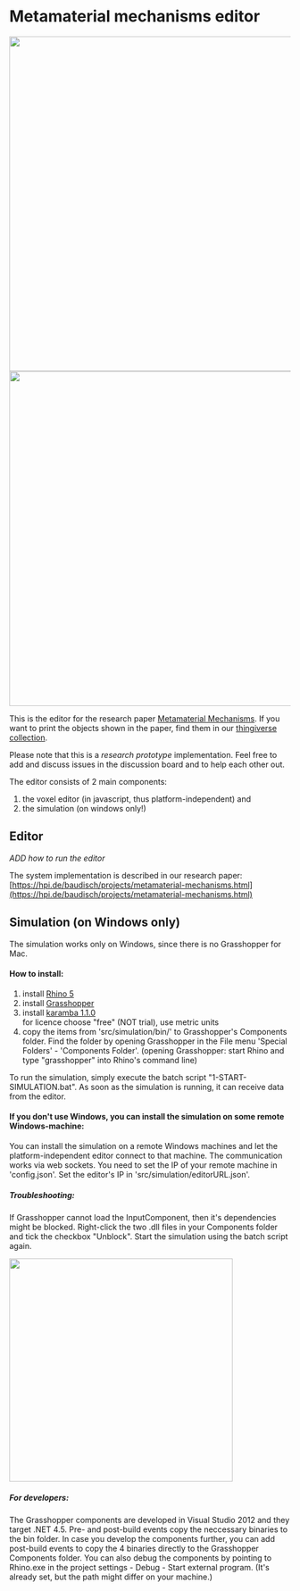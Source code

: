 # Metamaterial mechanisms editor

<img src="https://hpi.de/fileadmin/_processed_/csm_WEB_door_frontal-01_e7de4434b2.png" width="600" />
<img src="https://hpi.de/fileadmin/_processed_/csm_WEB_editor-01_1d3222effd.png" width="600" />

This is the editor for the research paper [Metamaterial Mechanisms](https://hpi.de/baudisch/projects/metamaterial-mechanisms.html). If you want to print the objects shown in the paper, find them in our [thingiverse collection](http://www.thingiverse.com/HassoPlattnerInstitute_HCI/collections/metamaterial-mechanisms).

Please note that this is a *research prototype* implementation. Feel free to add and discuss issues in the discussion board and to help each other out. 

The editor consists of 2 main components: 

1. the voxel editor (in javascript, thus platform-independent) and 
2. the simulation (on windows only!)


## Editor
_ADD how to run the editor_

The system implementation is described in our research paper: [https://hpi.de/baudisch/projects/metamaterial-mechanisms.html](https://hpi.de/baudisch/projects/metamaterial-mechanisms.html)





## Simulation (on Windows only)
The simulation works only on Windows, since there is no Grasshopper for Mac. 


#### How to install:

1. install [Rhino 5](http://www.rhino3d.com/download)
2. install [Grasshopper](http://www.grasshopper3d.com/page/download-1)
3. install [karamba 1.1.0](http://www.food4rhino.com/app/karamba?etx=)  
    for licence choose "free" (NOT trial), use metric units
4. copy the items from 'src/simulation/bin/' to Grasshopper's Components folder. Find the folder by opening Grasshopper in the File menu 'Special Folders' - 'Components Folder'. (opening Grasshopper: start Rhino and type "grasshopper" into Rhino's command line)

To run the simulation, simply execute the batch script "1-START-SIMULATION.bat". As soon as the simulation is running, it can receive data from the editor.


#### If you don't use Windows, you can install the simulation on some remote Windows-machine: 
You can install the simulation on a remote Windows machines and let the platform-independent editor connect to that machine. The communication works via web sockets. You need to set the IP of your remote machine in 'config.json'. Set the editor's IP in 'src/simulation/editorURL.json'.


##### Troubleshooting: 
If Grasshopper cannot load the InputComponent, then it's dependencies might be blocked. Right-click the two .dll files in your Components folder and tick the checkbox "Unblock". Start the simulation using the batch script again.

<img src="http://alexandraion.com/wp-content/uploads/unblock_dll.jpg" width="400" />


##### For developers:
The Grasshopper components are developed in Visual Studio 2012 and they target .NET 4.5. Pre- and post-build events copy the neccessary binaries to the bin folder. In case you develop the components further, you can add post-build events to copy the 4 binaries directly to the Grasshopper Components folder. You can also debug the components by pointing to Rhino.exe in the project settings - Debug - Start external program. (It's already set, but the path might differ on your machine.)